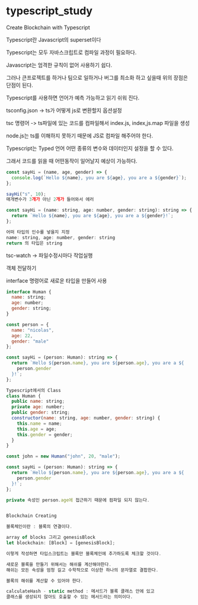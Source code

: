 # typescript_study
Create Blockchain with Typescript

Typescript란 Javascript의 superset이다

Typescript는 모두 자바스크립트로 컴파일 과정이 필요하다.

Javascript는 엄격한 규칙이 없어 사용하기 쉽다.

그러나 큰프로젝트를 하거나 팀으로 일하거나 버그를 최소화 하고 싶을때 위의 장점은 단점이 된다.

Typescript를 사용하면 언어가 예측 가능하고 읽기 쉬워 진다.

tsconfig.json -> ts가 어떻게 js로 변환할지 옵션설정

tsc 명령어 -> ts파일에 있는 코드를 컴파일해서 index.js, index,js.map 파일을 생성

node.js는 ts를 이해하지 못하기 때문에 JS로 컴파일 해주어야 한다.

Typescript는 Typed 언어 어떤 종류의 변수와 데이터인지 설정을 할 수 있다.

그래서 코드를 읽을 때 어떤동작이 일어날지 예상이 가능하다.
```javascript
const sayHi = (name, age, gender) => {
  console.log(`Hello ${name}, you are ${age}, you are a ${gender}`);
};

sayHi("s", 10);
매개변수가 3개가 아닌 2개가 들어와서 에러

const sayHi = (name: string, age: number, gender: string): string => {
  return `Hello ${name}, you are ${age}, you are a ${gender}!`;
};

어떠 타입의 인수를 넣을지 지정
name: string, age: number, gender: string
return 의 타입은 string

```

tsc-watch -> 파일수정시마다 작업실행

객체 전달하기

interface 명령어로 새로운 타입을 만들어 사용
```javascript
interface Human {
  name: string;
  age: number;
  gender: string;
}

const person = {
  name: "nicolas",
  age: 22,
  gender: "male"
};

const sayHi = (person: Human): string => {
  return `Hello ${person.name}, you are ${person.age}, you are a ${
    person.gender
  }!`;
};

Typescript에서의 Class
class Human {
  public name: string;
  private age: number;
  public gender: string;
  constructor(name: string, age: number, gender: string) {
    this.name = name;
    this.age = age;
    this.gender = gender;
  }
}

const john = new Human("john", 20, "male");

const sayHi = (person: Human): string => {
  return `Hello ${person.name}, you are ${person.age}, you are a ${
    person.gender
  }!`;
};

private 속성인 person.age에 접근하기 때문에 컴파일 되지 않는다.


Blockchain Creating

블록체인이란 : 블록의 연결이다.

array of blocks 그리고 genesisBlock
let blockchain: [Block] = [genesisBlock];

이렇게 작성하면 타입스크립트는 블록만 블록체인에 추가하도록 체크할 것이다.

새로운 블록을 만들기 위해서는 해쉬를 계산해야한다.
해쉬는 모든 속성을 엄청 길고 수학적으로 이상한 하나의 문자열로 결합한다.

블록의 해쉬를 계산할 수 있어야 한다.

calculateHash - static method : 메서드가 블록 클래스 안에 있고
클래스를 생성되지 않아도 호출할 수 있는 메서드라는 의미이다.


